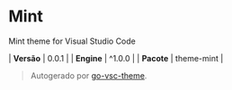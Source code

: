 # Mint

Mint theme for Visual Studio Code

| **Versão** | 0.0.1 |
| **Engine** | ^1.0.0 |
| **Pacote** | theme-mint |

> Autogerado por [go-vsc-theme](https://github.com/natalbu/go-vsc-theme).
